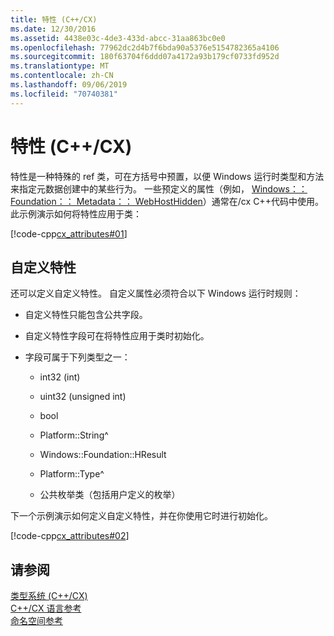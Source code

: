 ```yaml
---
title: 特性 (C++/CX)
ms.date: 12/30/2016
ms.assetid: 4438e03c-4de3-433d-abcc-31aa863bc0e0
ms.openlocfilehash: 77962dc2d4b7f6bda90a5376e5154782365a4106
ms.sourcegitcommit: 180f63704f6ddd07a4172a93b179cf0733fd952d
ms.translationtype: MT
ms.contentlocale: zh-CN
ms.lasthandoff: 09/06/2019
ms.locfileid: "70740381"
---
```

# <a name="attributes-ccx"></a>特性 (C++/CX)

特性是一种特殊的 ref 类，可在方括号中预置，以便 Windows 运行时类型和方法来指定元数据创建中的某些行为。 一些预定义的属性（例如， [Windows：： Foundation：： Metadata：： WebHostHidden](/uwp/api/Windows.Foundation.Metadata.WebHostHiddenAttribute)）通常在/cx C++代码中使用。 此示例演示如何将特性应用于类：

[!code-cpp[cx_attributes#01](../cppcx/codesnippet/CPP/cx_attributes/class1.h#01)]

## <a name="custom-attributes"></a>自定义特性

还可以定义自定义特性。 自定义属性必须符合以下 Windows 运行时规则：

- 自定义特性只能包含公共字段。

- 自定义特性字段可在将特性应用于类时初始化。

- 字段可属于下列类型之一：

   - int32 (int)

   - uint32 (unsigned int)

   - bool

   - Platform::String^

   - Windows::Foundation::HResult

   - Platform::Type^

   - 公共枚举类（包括用户定义的枚举）

下一个示例演示如何定义自定义特性，并在你使用它时进行初始化。

[!code-cpp[cx_attributes#02](../cppcx/codesnippet/CPP/cx_attributes/class1.h#02)]

## <a name="see-also"></a>请参阅

[类型系统 (C++/CX)](../cppcx/type-system-c-cx.md)<br/>
[C++/CX 语言参考](../cppcx/visual-c-language-reference-c-cx.md)<br/>
[命名空间参考](../cppcx/namespaces-reference-c-cx.md)

